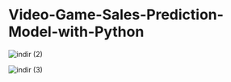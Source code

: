 # Video-Game-Sales-Prediction-Model-with-Python

![indir (2)](https://user-images.githubusercontent.com/97463861/208516141-93bd4553-463c-41a9-afae-1dddc0a131ea.png)

![indir (3)](https://user-images.githubusercontent.com/97463861/208516101-057ba55d-08ed-4c01-8e17-5cb3407a53c7.png)
